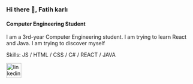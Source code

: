 ### Hi there 👋, Fatih karlı
#### Computer Engineering Student
I am a 3rd-year Computer Engineering student.
I am trying to learn React and Java. 
I am trying to discover myself

Skills: JS / HTML / CSS / C# / REACT / JAVA 



[<img src='https://cdn.jsdelivr.net/npm/simple-icons@3.0.1/icons/linkedin.svg' alt='linkedin' height='40'>](https://www.linkedin.com/in/fatih-karlı/)  

